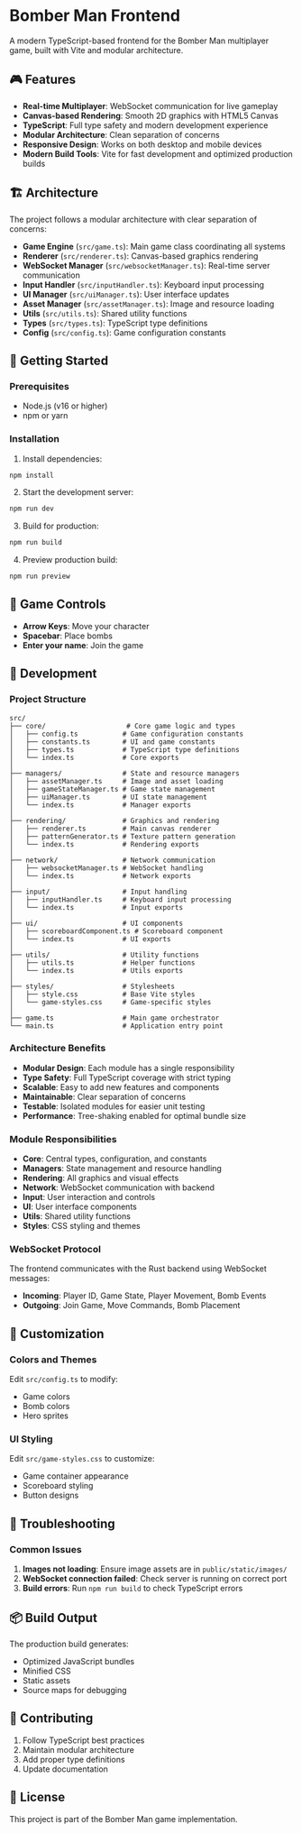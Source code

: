# Bomber Man Frontend

A modern TypeScript-based frontend for the Bomber Man multiplayer game, built with Vite and modular architecture.

## 🎮 Features

- **Real-time Multiplayer**: WebSocket communication for live gameplay
- **Canvas-based Rendering**: Smooth 2D graphics with HTML5 Canvas
- **TypeScript**: Full type safety and modern development experience
- **Modular Architecture**: Clean separation of concerns
- **Responsive Design**: Works on both desktop and mobile devices
- **Modern Build Tools**: Vite for fast development and optimized production builds

## 🏗️ Architecture

The project follows a modular architecture with clear separation of concerns:

- **Game Engine** (`src/game.ts`): Main game class coordinating all systems
- **Renderer** (`src/renderer.ts`): Canvas-based graphics rendering
- **WebSocket Manager** (`src/websocketManager.ts`): Real-time server communication
- **Input Handler** (`src/inputHandler.ts`): Keyboard input processing
- **UI Manager** (`src/uiManager.ts`): User interface updates
- **Asset Manager** (`src/assetManager.ts`): Image and resource loading
- **Utils** (`src/utils.ts`): Shared utility functions
- **Types** (`src/types.ts`): TypeScript type definitions
- **Config** (`src/config.ts`): Game configuration constants

## 🚀 Getting Started

### Prerequisites

- Node.js (v16 or higher)
- npm or yarn

### Installation

1. Install dependencies:
```bash
npm install
```

2. Start the development server:
```bash
npm run dev
```

3. Build for production:
```bash
npm run build
```

4. Preview production build:
```bash
npm run preview
```

## 🎯 Game Controls

- **Arrow Keys**: Move your character
- **Spacebar**: Place bombs
- **Enter your name**: Join the game

## 🔧 Development

### Project Structure

```
src/
├── core/                    # Core game logic and types
│   ├── config.ts           # Game configuration constants
│   ├── constants.ts        # UI and game constants
│   ├── types.ts            # TypeScript type definitions
│   └── index.ts            # Core exports
│
├── managers/               # State and resource managers
│   ├── assetManager.ts     # Image and asset loading
│   ├── gameStateManager.ts # Game state management
│   ├── uiManager.ts        # UI state management
│   └── index.ts            # Manager exports
│
├── rendering/              # Graphics and rendering
│   ├── renderer.ts         # Main canvas renderer
│   ├── patternGenerator.ts # Texture pattern generation
│   └── index.ts            # Rendering exports
│
├── network/                # Network communication
│   ├── websocketManager.ts # WebSocket handling
│   └── index.ts            # Network exports
│
├── input/                  # Input handling
│   ├── inputHandler.ts     # Keyboard input processing
│   └── index.ts            # Input exports
│
├── ui/                     # UI components
│   ├── scoreboardComponent.ts # Scoreboard component
│   └── index.ts            # UI exports
│
├── utils/                  # Utility functions
│   ├── utils.ts            # Helper functions
│   └── index.ts            # Utils exports
│
├── styles/                 # Stylesheets
│   ├── style.css           # Base Vite styles
│   └── game-styles.css     # Game-specific styles
│
├── game.ts                 # Main game orchestrator
└── main.ts                 # Application entry point
```

### Architecture Benefits

- **Modular Design**: Each module has a single responsibility
- **Type Safety**: Full TypeScript coverage with strict typing
- **Scalable**: Easy to add new features and components
- **Maintainable**: Clear separation of concerns
- **Testable**: Isolated modules for easier unit testing
- **Performance**: Tree-shaking enabled for optimal bundle size

### Module Responsibilities

- **Core**: Central types, configuration, and constants
- **Managers**: State management and resource handling  
- **Rendering**: All graphics and visual effects
- **Network**: WebSocket communication with backend
- **Input**: User interaction and controls
- **UI**: User interface components
- **Utils**: Shared utility functions
- **Styles**: CSS styling and themes

### WebSocket Protocol

The frontend communicates with the Rust backend using WebSocket messages:

- **Incoming**: Player ID, Game State, Player Movement, Bomb Events
- **Outgoing**: Join Game, Move Commands, Bomb Placement

## 🎨 Customization

### Colors and Themes

Edit `src/config.ts` to modify:
- Game colors
- Bomb colors
- Hero sprites

### UI Styling

Edit `src/game-styles.css` to customize:
- Game container appearance
- Scoreboard styling
- Button designs

## 🐛 Troubleshooting

### Common Issues

1. **Images not loading**: Ensure image assets are in `public/static/images/`
2. **WebSocket connection failed**: Check server is running on correct port
3. **Build errors**: Run `npm run build` to check TypeScript errors

## 📦 Build Output

The production build generates:
- Optimized JavaScript bundles
- Minified CSS
- Static assets
- Source maps for debugging

## 🤝 Contributing

1. Follow TypeScript best practices
2. Maintain modular architecture
3. Add proper type definitions
4. Update documentation

## 📄 License

This project is part of the Bomber Man game implementation.
